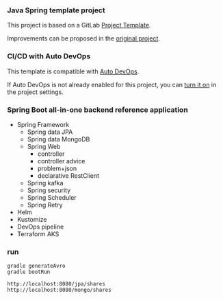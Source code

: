 ### Java Spring template project

This project is based on a GitLab [Project Template](https://docs.gitlab.com/ee/gitlab-basics/create-project.html).

Improvements can be proposed in the [original project](https://gitlab.com/gitlab-org/project-templates/spring).

### CI/CD with Auto DevOps

This template is compatible with [Auto DevOps](https://docs.gitlab.com/ee/topics/autodevops/).

If Auto DevOps is not already enabled for this project, you can [turn it on](https://docs.gitlab.com/ee/topics/autodevops/#enabling-auto-devops) in the project settings.

### Spring Boot all-in-one backend reference application
- Spring Framework
  - Spring data JPA
  - Spring data MongoDB
  - Spring Web
    - controller
    - controller advice
    - problem+json
    - declarative RestClient
  - Spring kafka
  - Spring security
  - Spring Scheduler
  - Spring Retry
- Helm
- Kustomize
- DevOps pipeline
- Terraform AKS

### run


```
gradle generateAvro
gradle bootRun

http://localhost:8080/jpa/shares
http://localhost:8080/mongo/shares